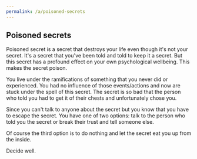 ```yaml
---
permalink: /a/poisoned-secrets
---
```


## Poisoned secrets

Poisoned secret is a secret that destroys your life even though it's not your secret. It's a secret that you've been told and told to keep it a secret. But this secret has a profound effect on your own psychological wellbeing. This makes the secret poison.

You live under the ramifications of something that you never did or experienced. You had no influence of those events/actions and now are stuck under the spell of this secret. The secret is so bad that the person who told you had to get it of their chests and unfortunately chose you.

Since you can't talk to anyone about the secret but you know that you have to escape the secret. You have one of two options: talk to the person who told you the secret or break their trust and tell someone else.

Of course the third option is to do nothing and let the secret eat you up from the inside.

Decide well.
